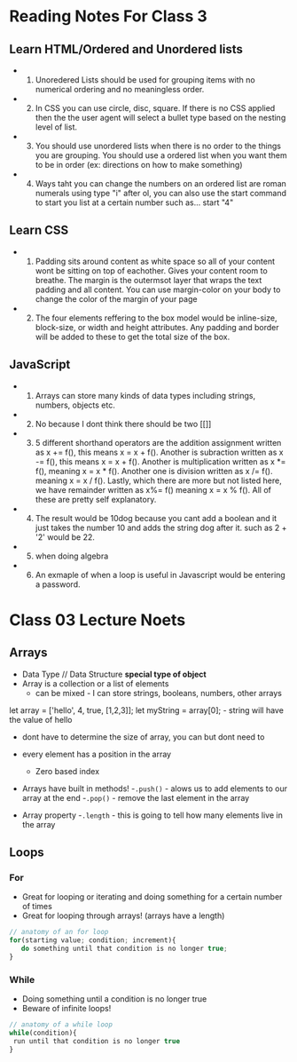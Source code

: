 # Reading Notes For Class 3

## Learn HTML/Ordered and Unordered lists

- 1. Unoredered Lists should be used for grouping items with no numerical ordering and no meaningless order.
- 2. In CSS you can use circle, disc, square. If there is no CSS applied then the the user agent will select a bullet type based on the nesting level of list.
- 3. You should use unordered lists when there is no order to the things you are grouping. You should use a ordered list when you want them to be in order (ex: directions on how to make something)
- 4. Ways taht you can change the numbers on an ordered list are roman numerals using type "i" after ol, you can also use the start command to start you list at a certain number such as... start "4"

## Learn CSS

- 1. Padding sits around content as white space so all of your content wont be sitting on top of eachother. Gives your content room to breathe. The margin is the outermsot layer that wraps the text padding and all content. You can use margin-color on your body to change the color of the margin of your page
- 2. The four elements reffering to the box model would be inline-size, block-size, or width and height attributes. Any padding and border will be added to these to get the total size of the box.

## JavaScript

- 1. Arrays can store many kinds of data types including strings, numbers, objects etc.
- 2. No because I dont think there should be two [[]]
- 3. 5 different shorthand operators are the addition assignment written as x += f(), this means x = x + f(). Another is subraction written as x -= f(), this means x = x + f(). Another is multiplication written as x *= f(), meaning x = x * f(). Another one is division written as x /= f(). meaning x = x / f(). Lastly, which there are more but not listed here, we have remainder written as x%= f() meaning x = x % f(). All of these are pretty self explanatory.
- 4. The result would be 10dog because you cant add a boolean and it just takes the number 10 and adds the string dog after it. such as 2 + '2' would be 22.
- 5. when doing algebra
- 6. An exmaple of when a loop is useful in Javascript would be entering a password.

# Class 03 Lecture Noets

## Arrays

- Data Type // Data Structure **special type of object**
- Array is a collection or a list of elements
  - can be mixed -  I can store strings, booleans, numbers, other arrays

 <!-- ```js
// anatomy of an array
               0      1    2      3 -->
let array = ['hello', 4, true, [1,2,3]]; 
let myString = array[0]; - string will have the value of hello


- dont have to determine the size of array, you can but dont need to
- every element has a position in the array
  - Zero based index

- Arrays have built in methods!
 -`.push()` - alows us to add elements to our array at the end
 -`.pop()` - remove the last element in the array

- Array property
 -`.length` - this is going to tell how many elements live in the array

## Loops

### For

- Great for looping or iterating and doing something for a certain number of times
- Great for looping through arrays! (arrays have a length)

```javascript
// anatomy of an for loop
for(starting value; condition; increment){
   do something until that condition is no longer true;
}
```

### While

- Doing something until a condition is no longer true
- Beware of infinite loops!

```javascript
// anatomy of a while loop
while(condition){
 run until that condition is no longer true
}
```

